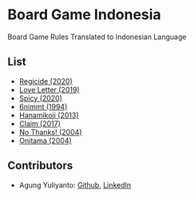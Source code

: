 Board Game Indonesia
=================================
Board Game Rules Translated to Indonesian Language


## List
* [Regicide (2020)](regicide/README.md)
* [Love Letter (2019)](love-letter/README.md)
* [Spicy (2020)](spicy/README.md)
* [6nimmt (1994)](nimmt6/README.md)
* [Hanamikoji (2013)](hanamikoji/README.md)
* [Claim (2017)](claim/README.md)
* [No Thanks! (2004)](no-thanks/README.md)
* [Onitama (2004)](onitama/README.md)


## Contributors
* Agung Yuliyanto: [Github](https://github.com/agung96tm), [LinkedIn](https://www.linkedin.com/in/agung96tm/)


